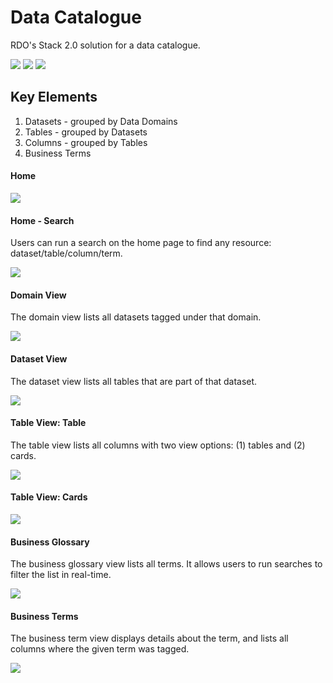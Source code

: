 # Data Catalogue
RDO's Stack 2.0 solution for a data catalogue.

<p>
  <img src="https://badges.aleen42.com/src/javascript.svg">
  <img src="https://badges.aleen42.com/src/react.svg">
  <img src="https://badges.aleen42.com/src/react-router.svg">
</p>

## Key Elements
1. Datasets - grouped by Data Domains
2. Tables - grouped by Datasets
3. Columns - grouped by Tables
4. Business Terms

#### Home

![](./docs/images/ss_datacatalogue_home.jpg)


#### Home - Search
Users can run a search on the home page to find any resource: dataset/table/column/term.

![](./docs/images/ss_datacatalogue_home_search.jpg)


#### Domain View
The domain view lists all datasets tagged under that domain.

![](./docs/images/ss_datacatalogue_domain.jpg)


#### Dataset View
The dataset view lists all tables that are part of that dataset.

![](./docs/images/ss_datacatalogue_dataset.jpg)


#### Table View: Table
The table view lists all columns with two view options: (1) tables and (2) cards.

![](./docs/images/ss_datacatalogue_table_table.jpg)

#### Table View: Cards

![](./docs/images/ss_datacatalogue_table_table.jpg)

#### Business Glossary
The business glossary view lists all terms. It allows users to run searches to filter the list in real-time.

![](./docs/images/ss_datacatalogue_glossary.jpg)


#### Business Terms
The business term view displays details about the term, and lists all columns where the given term was tagged.

![](./docs/images/ss_datacatalogue_terms.jpg)